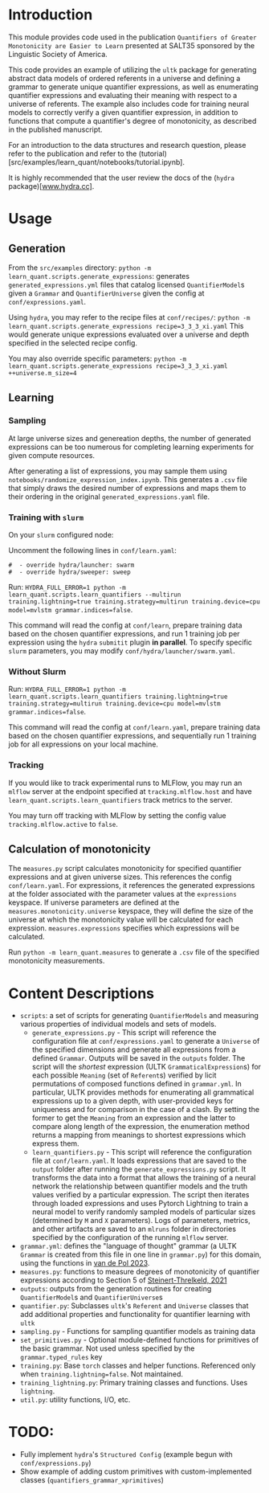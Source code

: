 # Introduction
This module provides code used in the publication `Quantifiers of Greater Monotonicity are Easier to Learn` presented at SALT35 sponsored by the Linguistic Society of America. 

This code provides an example of utilizing the `ultk` package for generating abstract data models of ordered referents in a universe and defining a grammar to generate unique quantifier expressions, as well as enumerating quantifier expressions and evaluating their meaning with respect to a universe of referents. 
The example also includes code for training neural models to correctly verify a given quantifier expression, in addition to functions that compute a quantifier's degree of monotonicity, as described in the published manuscript.

For an introduction to the data structures and research question, please refer to the publication and refer to the (tutorial)[src/examples/learn_quant/notebooks/tutorial.ipynb].

It is highly recommended that the user review the docs of the (`hydra` package)[www.hydra.cc].

# Usage

## Generation
From the `src/examples` directory:
`python -m learn_quant.scripts.generate_expressions`: generates `generated_expressions.yml` files that catalog licensed `QuantifierModel`s given a `Grammar` and `QuantifierUniverse` given the config at `conf/expressions.yaml`.

Using `hydra`, you may refer to the recipe files at `conf/recipes/`:
`python -m learn_quant.scripts.generate_expressions recipe=3_3_3_xi.yaml`
This would generate unique expressions evaluated over a universe and depth specified in the selected recipe config.

You may also override specific parameters:
`python -m learn_quant.scripts.generate_expressions recipe=3_3_3_xi.yaml ++universe.m_size=4`

## Learning

### Sampling
At large universe sizes and genereation depths, the number of generated expressions can be too numerous for completing learning experiments for given compute resources.

After generating a list of expressions, you may sample them using `notebooks/randomize_expression_index.ipynb`. This generates a `.csv` file that simply draws the desired number of expressions and maps them to their ordering in the original `generated_expressions.yaml` file.

### Training with `slurm`
On your `slurm` configured node:

Uncomment the following lines in `conf/learn.yaml`:
```
#  - override hydra/launcher: swarm 
#  - override hydra/sweeper: sweep
```

Run:
`HYDRA_FULL_ERROR=1 python -m learn_quant.scripts.learn_quantifiers --multirun training.lightning=true training.strategy=multirun training.device=cpu model=mvlstm grammar.indices=false`. 

This command will read the config at `conf/learn`, prepare training data based on the chosen quantifier expressions, and run 1 training job per expression using the `hydra` `submitit` plugin **in parallel**. To specify specific `slurm` parameters, you may modify `conf/hydra/launcher/swarm.yaml`.

### Without Slurm
Run:
`HYDRA_FULL_ERROR=1 python -m learn_quant.scripts.learn_quantifiers training.lightning=true training.strategy=multirun training.device=cpu model=mvlstm grammar.indices=false`. 

This command will read the config at `conf/learn.yaml`, prepare training data based on the chosen quantifier expressions, and sequentially run 1 training job for all expressions on your local machine.

### Tracking

If you would like to track experimental runs to MLFlow, you may run an `mlflow` server at the endpoint specified at `tracking.mlflow.host` and have `learn_quant.scripts.learn_quantifiers` track metrics to the server.

You may turn off tracking with MLFlow by setting the config value `tracking.mlflow.active` to `false`.

## Calculation of monotonicity
The `measures.py` script calculates monotonicity for specified quantifier expressions and at given universe sizes. This references the config `conf/learn.yaml`. For expressions, it references the generated expressions at the folder associated with the parameter values at the `expressions` keyspace. If universe parameters are defined at the `measures.monotonicity.universe` keyspace, they will define the size of the universe at which the monotonicity value will be calculated for each expression. `measures.expressions` specifies which expressions will be calculated.

Run `python -m learn_quant.measures` to generate a `.csv` file of the specified monotonicity measurements.

# Content Descriptions

- `scripts`: a set of scripts for generating `QuantifierModels` and measuring various properties of individual models and sets of models.
    - `generate_expressions.py` - This script will reference the configuration file at `conf/expressions.yaml` to generate a `Universe` of the specified dimensions and generate all expressions from a defined `Grammar`. Outputs will be saved in the `outputs` folder. The script will the _shortest_ expression (ULTK `GrammaticalExpression`s) for each possible `Meaning` (set of `Referent`s) verified by licit permutations of composed functions defined in `grammar.yml`. In particular, ULTK provides methods for enumerating all grammatical expressions up to a given depth, with user-provided keys for uniqueness and for comparison in the case of a clash.  By setting the former to get the `Meaning` from an expression and the latter to compare along length of the expression, the enumeration method returns a mapping from meanings to shortest expressions which express them.
    - `learn_quantifiers.py` - This script will reference the configuration file at `conf/learn.yaml`. It loads expressions that are saved to the `output` folder after running the `generate_expressions.py` script. It transforms the data into a format that allows the training of a neural network the relationship between quantifier models and the truth values verified by a particular expression. The script then iterates through loaded expressions and uses Pytorch Lightning to train a neural model to verify randomly sampled models of particular sizes (determined by `M` and `X` parameters). Logs of parameters, metrics, and other artifacts are saved to an `mlruns` folder in directories specified by the configuration of the running `mlflow` server.
- `grammar.yml`: defines the "language of thought" grammar (a ULTK `Grammar` is created from this file in one line in `grammar.py`) for this domain, using the functions in [van de Pol 2023](https://pubmed.ncbi.nlm.nih.gov/36563568/).
- `measures.py`: functions to measure degrees of monotonicity of quantifier expressions according to Section 5 of [Steinert-Threlkeld, 2021](https://doi.org/10.3390/e23101335)
- `outputs`: outputs from the generation routines for creating `QuantifierModel`s and `QuantifierUniverse`s
- `quantifier.py`: Subclasses `ultk`'s `Referent` and `Universe` classes that add additional properties and functionality for quantifier learning with `ultk`
- `sampling.py` - Functions for sampling quantifier models as training data
- `set_primitives.py` - Optional module-defined functions for primitives of the basic grammar. Not used unless specified by the `grammar.typed_rules` key
- `training.py`: Base `torch` classes and helper functions. Referenced only when `training.lightning=false`. Not maintained.
- `training_lightning.py`: Primary training classes and functions. Uses `lightning`. 
- `util.py`: utility functions, I/O, etc.

# TODO:
- Fully implement `hydra`'s `Structured Config` (example begun with `conf/expressions.py`)
- Show example of adding custom primitives with custom-implemented classes (`quantifiers_grammar_xprimitives`)